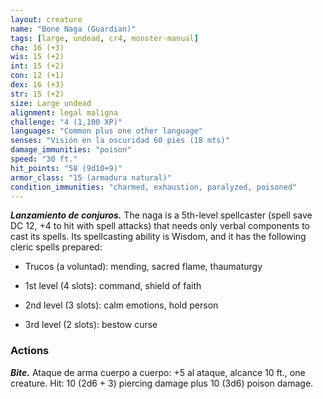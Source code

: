 ```yaml
---
layout: creature
name: "Bone Naga (Guardian)"
tags: [large, undead, cr4, monster-manual]
cha: 16 (+3)
wis: 15 (+2)
int: 15 (+2)
con: 12 (+1)
dex: 16 (+3)
str: 15 (+2)
size: Large undead
alignment: legal maligna
challenge: "4 (1,100 XP)"
languages: "Common plus one other language"
senses: "Visión en la oscuridad 60 pies (18 mts)"
damage_immunities: "poison"
speed: "30 ft."
hit_points: "58 (9d10+9)"
armor_class: "15 (armadura natural)"
condition_immunities: "charmed, exhaustion, paralyzed, poisoned"
---
```


***Lanzamiento de conjuros.*** The naga is a 5th-level spellcaster (spell save DC 12, +4 to hit with spell attacks) that needs only verbal components to cast its spells. Its spellcasting ability is Wisdom, and it has the following cleric spells prepared:

* Trucos (a voluntad): mending, sacred flame, thaumaturgy

* 1st level (4 slots): command, shield of faith

* 2nd level (3 slots): calm emotions, hold person

* 3rd level (2 slots): bestow curse

### Actions

***Bite.*** Ataque de arma cuerpo a cuerpo: +5 al ataque, alcance 10 ft., one creature. Hit: 10 (2d6 + 3) piercing damage plus 10 (3d6) poison damage.